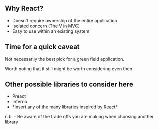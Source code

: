 ## Why React?

- Doesn't require ownership of the entire application <!-- .element: class="fragment" -->
- Isolated concern (The V in MVC) <!-- .element: class="fragment" -->
- Easy to use within an existing system <!-- .element: class="fragment" -->


## Time for a quick caveat

Not necessarily the best pick for a green field application.

Worth noting that it still might be worth considering even then. <!-- .element: class="fragment" -->


## Other possible libraries to consider here

- Preact <!-- .element: class="fragment" data-fragment-index="1" -->
- Inferno <!-- .element: class="fragment" data-fragment-index="2" -->
-  <!-- .element: class="fragment" data-fragment-index="3" --> *insert any of the many libraries inspired by React*  <!-- .element: class="fragment" data-fragment-index="3" -->

n.b. - Be aware of the trade offs you are making when choosing another library <!-- .element: class="fragment" data-fragment-index="4" -->
